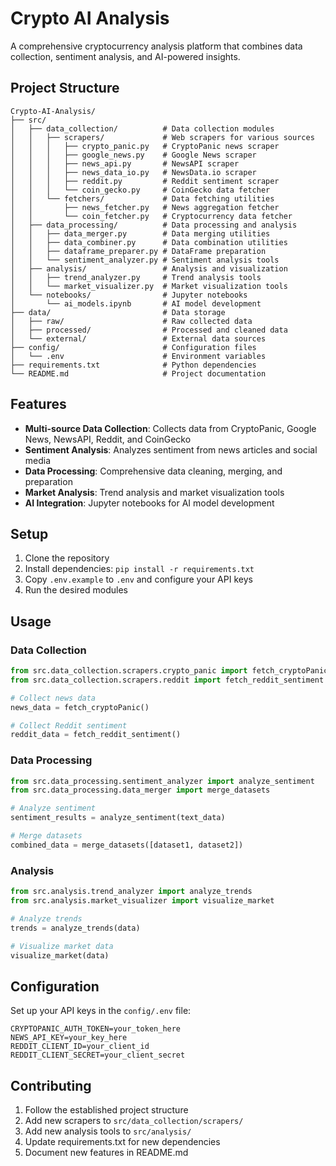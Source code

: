 # Crypto AI Analysis

A comprehensive cryptocurrency analysis platform that combines data collection, sentiment analysis, and AI-powered insights.

## Project Structure

```
Crypto-AI-Analysis/
├── src/
│   ├── data_collection/          # Data collection modules
│   │   ├── scrapers/             # Web scrapers for various sources
│   │   │   ├── crypto_panic.py   # CryptoPanic news scraper
│   │   │   ├── google_news.py    # Google News scraper
│   │   │   ├── news_api.py       # NewsAPI scraper
│   │   │   ├── news_data_io.py   # NewsData.io scraper
│   │   │   ├── reddit.py         # Reddit sentiment scraper
│   │   │   └── coin_gecko.py     # CoinGecko data fetcher
│   │   └── fetchers/             # Data fetching utilities
│   │       ├── news_fetcher.py   # News aggregation fetcher
│   │       └── coin_fetcher.py   # Cryptocurrency data fetcher
│   ├── data_processing/          # Data processing and analysis
│   │   ├── data_merger.py        # Data merging utilities
│   │   ├── data_combiner.py      # Data combination utilities
│   │   ├── dataframe_preparer.py # DataFrame preparation
│   │   └── sentiment_analyzer.py # Sentiment analysis tools
│   ├── analysis/                 # Analysis and visualization
│   │   ├── trend_analyzer.py     # Trend analysis tools
│   │   └── market_visualizer.py  # Market visualization tools
│   └── notebooks/                # Jupyter notebooks
│       └── ai_models.ipynb       # AI model development
├── data/                         # Data storage
│   ├── raw/                      # Raw collected data
│   ├── processed/                # Processed and cleaned data
│   └── external/                 # External data sources
├── config/                       # Configuration files
│   └── .env                      # Environment variables
├── requirements.txt              # Python dependencies
└── README.md                     # Project documentation
```

## Features

- **Multi-source Data Collection**: Collects data from CryptoPanic, Google News, NewsAPI, Reddit, and CoinGecko
- **Sentiment Analysis**: Analyzes sentiment from news articles and social media
- **Data Processing**: Comprehensive data cleaning, merging, and preparation
- **Market Analysis**: Trend analysis and market visualization tools
- **AI Integration**: Jupyter notebooks for AI model development

## Setup

1. Clone the repository
2. Install dependencies: `pip install -r requirements.txt`
3. Copy `.env.example` to `.env` and configure your API keys
4. Run the desired modules

## Usage

### Data Collection

```python
from src.data_collection.scrapers.crypto_panic import fetch_cryptoPanic
from src.data_collection.scrapers.reddit import fetch_reddit_sentiment

# Collect news data
news_data = fetch_cryptoPanic()

# Collect Reddit sentiment
reddit_data = fetch_reddit_sentiment()
```

### Data Processing

```python
from src.data_processing.sentiment_analyzer import analyze_sentiment
from src.data_processing.data_merger import merge_datasets

# Analyze sentiment
sentiment_results = analyze_sentiment(text_data)

# Merge datasets
combined_data = merge_datasets([dataset1, dataset2])
```

### Analysis

```python
from src.analysis.trend_analyzer import analyze_trends
from src.analysis.market_visualizer import visualize_market

# Analyze trends
trends = analyze_trends(data)

# Visualize market data
visualize_market(data)
```

## Configuration

Set up your API keys in the `config/.env` file:

```
CRYPTOPANIC_AUTH_TOKEN=your_token_here
NEWS_API_KEY=your_key_here
REDDIT_CLIENT_ID=your_client_id
REDDIT_CLIENT_SECRET=your_client_secret
```

## Contributing

1. Follow the established project structure
2. Add new scrapers to `src/data_collection/scrapers/`
3. Add new analysis tools to `src/analysis/`
4. Update requirements.txt for new dependencies
5. Document new features in README.md
